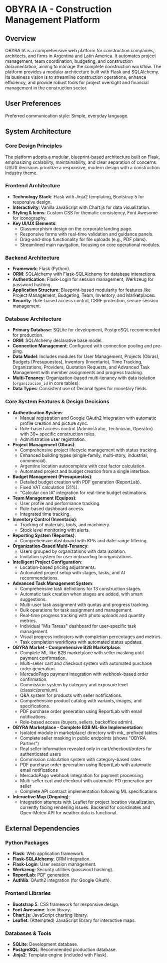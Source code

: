 # OBYRA IA - Construction Management Platform

## Overview
OBYRA IA is a comprehensive web platform for construction companies, architects, and firms in Argentina and Latin America. It automates project management, team coordination, budgeting, and construction documentation, aiming to manage the complete construction workflow. The platform provides a modular architecture built with Flask and SQLAlchemy. Its business vision is to streamline construction operations, enhance efficiency, and provide robust tools for project oversight and financial management in the construction sector.

## User Preferences
Preferred communication style: Simple, everyday language.

## System Architecture
### Core Design Principles
The platform adopts a modular, blueprint-based architecture built on Flask, emphasizing scalability, maintainability, and clear separation of concerns. UI/UX decisions prioritize a responsive, modern design with a construction industry theme.

### Frontend Architecture
- **Technology Stack**: Flask with Jinja2 templating, Bootstrap 5 for responsive design.
- **Interactivity**: Vanilla JavaScript with Chart.js for data visualization.
- **Styling & Icons**: Custom CSS for thematic consistency, Font Awesome for iconography.
- **Key UI/UX Elements**:
    - Glassmorphism design on the corporate landing page.
    - Responsive forms with real-time validation and guidance panels.
    - Drag-and-drop functionality for file uploads (e.g., PDF plans).
    - Streamlined main navigation, focusing on core operational modules.

### Backend Architecture
- **Framework**: Flask (Python).
- **ORM**: SQLAlchemy with Flask-SQLAlchemy for database interactions.
- **Authentication**: Flask-Login for session management, Werkzeug for password hashing.
- **Application Structure**: Blueprint-based modularity for features like Project Management, Budgeting, Team, Inventory, and Marketplaces.
- **Security**: Role-based access control, CSRF protection, secure session management.

### Database Architecture
- **Primary Database**: SQLite for development, PostgreSQL recommended for production.
- **ORM**: SQLAlchemy declarative base model.
- **Connection Management**: Configured with connection pooling and pre-ping.
- **Data Model**: Includes modules for User Management, Projects (Obras), Budgets (Presupuestos), Inventory (Inventario), Time Tracking, Organizations, Providers, Quotation Requests, and Advanced Task Management with member assignments and progress tracking.
- **Multi-Tenancy**: Organization-based multi-tenancy with data isolation (`organizacion_id` in core tables).
- **Data Types**: Consistent use of Decimal types for monetary fields.

### Core System Features & Design Decisions
- **Authentication System**:
    - Manual registration and Google OAuth2 integration with automatic profile creation and picture sync.
    - Role-based access control (Administrator, Technician, Operator) with 30+ specific construction roles.
    - Administrative user registration.
- **Project Management (Obras)**:
    - Comprehensive project lifecycle management with status tracking.
    - Enhanced building types (single-family, multi-story, industrial, commercial).
    - Argentine location autocomplete with cost factor calculation.
    - Automated project and budget creation from a single interface.
- **Budget Management (Presupuestos)**:
    - Detailed budget creation with PDF generation (ReportLab).
    - Fixed VAT calculation (21%).
    - "Calcular con IA" integration for real-time budget estimations.
- **Team Management (Equipos)**:
    - User profile and performance tracking.
    - Role-based dashboard access.
    - Integrated time tracking.
- **Inventory Control (Inventario)**:
    - Tracking of materials, tools, and machinery.
    - Stock level monitoring with alerts.
- **Reporting System (Reportes)**:
    - Comprehensive dashboard with KPIs and date-range filtering.
- **Organization-Based Multi-Tenancy**:
    - Users grouped by organizations with data isolation.
    - Invitation system for user onboarding to organizations.
- **Intelligent Project Configuration**:
    - Location-based pricing adjustments.
    - Automated project setup with stages, tasks, and AI recommendations.
- **Advanced Task Management System**:
    - Comprehensive task definitions for 13 construction stages.
    - Automatic task creation when stages are added, with smart suggestions.
    - Multi-user task assignment with quotas and progress tracking.
    - Bulk operations for task assignment and management.
    - Real-time progress tracking with photo uploads and quantity metrics.
    - Individual "Mis Tareas" dashboard for user-specific task management.
    - Visual progress indicators with completion percentages and metrics.
    - Task completion workflows with automated status updates.
- **OBYRA Market - Comprehensive B2B Marketplace**:
    - Complete ML-like B2B marketplace with seller masking until payment confirmation.
    - Multi-seller cart and checkout system with automated purchase order generation.
    - MercadoPago payment integration with webhook-based order confirmation.
    - Commission system by category and exposure level (classic/premium).
    - Q&A system for products with seller notifications.
    - Comprehensive product catalog with variants, images, and specifications.
    - PDF purchase order generation using ReportLab with email notifications.
    - Role-based access (buyers, sellers, backoffice admin).
- **OBYRA Marketplace - Complete B2B ML-like Implementation**:
    - Isolated module in marketplace/ directory with mk_ prefixed tables
    - Complete seller masking in public endpoints (shows "OBYRA Partner")
    - Real seller information revealed only in cart/checkout/orders for authenticated users
    - Commission calculation system with category-based rates
    - PDF purchase order generation using ReportLab with automatic email notifications
    - MercadoPago webhook integration for payment processing
    - Multi-seller cart and checkout with automatic PO generation per seller
    - Complete API contract implementation following ML specifications
- **Interactive Map (Ongoing)**:
    - Integration attempts with Leaflet for project location visualization, currently facing rendering issues. Backend for coordinates and Open-Meteo API for weather data is functional.

## External Dependencies
### Python Packages
- **Flask**: Web application framework.
- **Flask-SQLAlchemy**: ORM integration.
- **Flask-Login**: User session management.
- **Werkzeug**: Security utilities (password hashing).
- **ReportLab**: PDF generation.
- **Authlib**: OAuth2 integration (for Google OAuth).

### Frontend Libraries
- **Bootstrap 5**: CSS framework for responsive design.
- **Font Awesome**: Icon library.
- **Chart.js**: JavaScript charting library.
- **Leaflet**: (Attempted) JavaScript library for interactive maps.

### Databases & Tools
- **SQLite**: Development database.
- **PostgreSQL**: Recommended production database.
- **Jinja2**: Template engine (included with Flask).